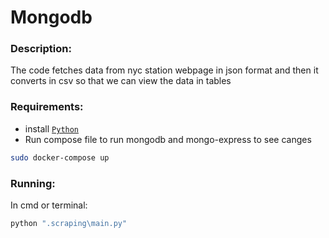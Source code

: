 # Mongodb 
### Description:
The code fetches data from nyc station webpage in json format and then it 
converts in csv so that we can view the data in tables 

### Requirements:
* install [`Python`](https://www.python.org/downloads/)  
* Run compose file to run mongodb and mongo-express to see canges 
```bash
sudo docker-compose up 
```

### Running:
In cmd or terminal:
```bash
python ".scraping\main.py"
```


